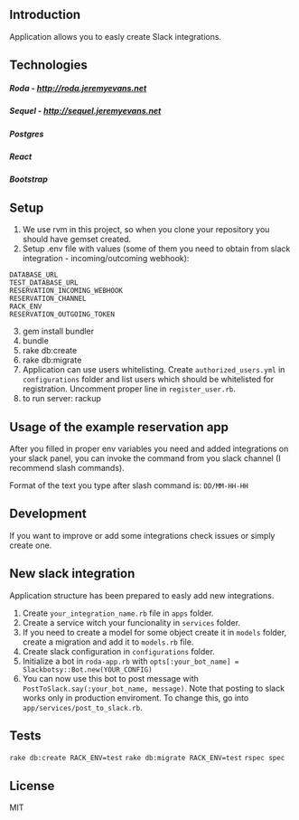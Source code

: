 ## Introduction

Application allows you to easly create Slack integrations.

## Technologies

##### Roda - http://roda.jeremyevans.net
##### Sequel - http://sequel.jeremyevans.net
##### Postgres
##### React
##### Bootstrap


## Setup

1. We use rvm in this project, so when you clone your repository you should have gemset created.
2. Setup .env file with values (some of them you need to obtain from slack integration - incoming/outcoming webhook):

  ```
DATABASE_URL
TEST_DATABASE_URL
RESERVATION_INCOMING_WEBHOOK
RESERVATION_CHANNEL
RACK_ENV
RESERVATION_OUTGOING_TOKEN
  ```
3. gem install bundler
4. bundle
5. rake db:create
6. rake db:migrate
7. Application can use users whitelisting. Create `authorized_users.yml` in `configurations` folder and list users which should be whitelisted for registration. Uncomment proper line in `register_user.rb`.
8. to run server: rackup

## Usage of the example reservation app
After you filled in proper env variables you need and added integrations on your slack panel, you can invoke the command from you slack channel (I recommend slash commands).

Format of the text you type after slash command is: `DD/MM-HH-HH`

## Development
If you want to improve or add some integrations check issues or simply create one.

## New slack integration
Application structure has been prepared to easly add new integrations.

1. Create `your_integration_name.rb` file in `apps` folder.
2. Create a service witch your funcionality in `services` folder.
3. If you need to create a model for some object create it in `models` folder, create a migration and add it to `models.rb` file.
4. Create slack configuration in `configurations` folder.
5. Initialize a bot in `roda-app.rb` with `opts[:your_bot_name] = Slackbotsy::Bot.new(YOUR_CONFIG)`
6. You can now use this bot to post message with `PostToSlack.say(:your_bot_name, message)`. Note that posting to slack works only in production enviroment. To change this, go into `app/services/post_to_slack.rb`.

## Tests
`rake db:create RACK_ENV=test`
`rake db:migrate RACK_ENV=test`
`rspec spec`

## License

MIT
